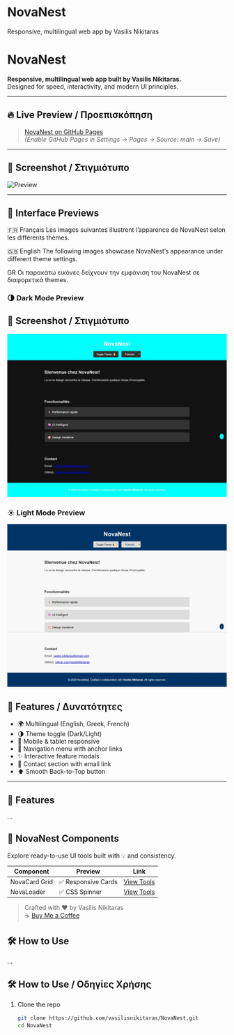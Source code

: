# NovaNest
Responsive, multilingual web app by Vasilis Nikitaras
# NovaNest

**Responsive, multilingual web app built by Vasilis Nikitaras.**  
Designed for speed, interactivity, and modern UI principles.

---

## 🔥 Live Preview / Προεπισκόπηση

> [NovaNest on GitHub Pages](https://vasilisnikitaras.github.io/NovaNest/)  
*(Enable GitHub Pages in Settings → Pages → Source: main → Save)*

---

## 📸 Screenshot / Στιγμιότυπο

![Preview](assets/nova_preview.png)

---

## 📸 Interface Previews
🇫🇷 Français
Les images suivantes illustrent l’apparence de NovaNest selon les différents thèmes.

🇬🇧 English
The following images showcase NovaNest’s appearance under different theme settings.

GR Οι παρακάτω εικόνες δείχνουν την εμφάνιση του NovaNest σε διαφορετικά themes.

### 🌗 Dark Mode Preview

## 📸 Screenshot / Στιγμιότυπο

![NovaNest Preview](assets/nova_preview_dark.jpeg)


### ☀️ Light Mode Preview

![NovaNest Preview](assets/nova_preview_light.jpeg)





## 🌟 Features / Δυνατότητες

- 🌍 Multilingual (English, Greek, French)
- 🌗 Theme toggle (Dark/Light)
- 📱 Mobile & tablet responsive
- 🧭 Navigation menu with anchor links
- ✨ Interactive feature modals
- 📩 Contact section with email link
- ⬆️ Smooth Back-to-Top button

---
## 🚀 Features

...

## 🧰 NovaNest Components

Explore ready-to-use UI tools built with 💡 and consistency.

| Component     | Preview            | Link                                |
|---------------|--------------------|-------------------------------------|
| NovaCard Grid | ✅ Responsive Cards | [View Tools](https://vasilisnikitaras.github.io/NovaNest/tools.html) |
| NovaLoader    | ✅ CSS Spinner      | [View Tools](https://vasilisnikitaras.github.io/NovaNest/tools.html#novaloader) |

> Crafted with ❤️ by Vasilis Nikitaras  
> ☕ [Buy Me a Coffee](https://buymeacoffee.com/vasilis)

## 🛠️ How to Use
...


## 🛠️ How to Use / Οδηγίες Χρήσης

1. Clone the repo  
   ```bash
   git clone https://github.com/vasilisnikitaras/NovaNest.git
   cd NovaNest
